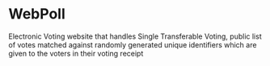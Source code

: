 WebPoll
=======

Electronic Voting website that handles Single Transferable Voting, public list of votes matched against randomly generated unique identifiers which are given to the voters in their voting receipt